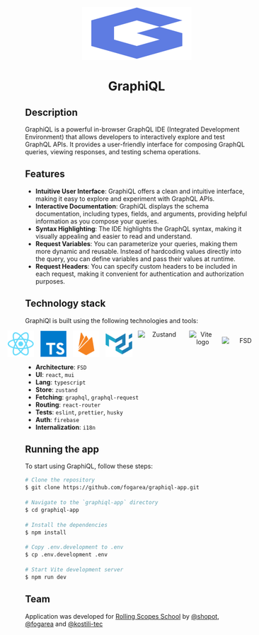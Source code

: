 <p align="center">
  <a href="https://github.com/fogarea/graphiql-app">
  <img src="https://raw.githubusercontent.com/fogarea/assets/d0ee545de2a532503886ed4abce277e5389c7b06/graphiql/logo.svg" alt="GraphiQL" width="247" height="120">
  </a>
</p>
<h1 align="center">GraphiQL</h1>

## Description
GraphiQL is a powerful in-browser GraphQL IDE (Integrated Development Environment) that allows developers to interactively explore and test GraphQL APIs. It provides a user-friendly interface for composing GraphQL queries, viewing responses, and testing schema operations.

## Features

- **Intuitive User Interface**: GraphiQL offers a clean and intuitive interface, making it easy to explore and experiment with GraphQL APIs.
- **Interactive Documentation**: GraphiQL displays the schema documentation, including types, fields, and arguments, providing helpful information as you compose your queries.
- **Syntax Highlighting**: The IDE highlights the GraphQL syntax, making it visually appealing and easier to read and understand.
- **Request Variables**: You can parameterize your queries, making them more dynamic and reusable. Instead of hardcoding values directly into the query, you can define variables and pass their values at runtime.
- **Request Headers**: You can specify custom headers to be included in each request, making it convenient for authentication and authorization purposes.

## Technology stack

GraphiQl is built using the following technologies and tools:

<div align="center" style="display: flex; align-items: center; justify-content: center; gap: 5px">
  <img src="https://raw.githubusercontent.com/devicons/devicon/1119b9f84c0290e0f0b38982099a2bd027a48bf1/icons/react/react-original.svg" title="React" alt="React" width="60" height="60"/>&nbsp;
  <img src="https://raw.githubusercontent.com/devicons/devicon/1119b9f84c0290e0f0b38982099a2bd027a48bf1/icons/typescript/typescript-original.svg" title="TypeScript" alt="TypeScript" width="60" height="60"/>&nbsp;
  <img src="https://raw.githubusercontent.com/devicons/devicon/1119b9f84c0290e0f0b38982099a2bd027a48bf1/icons/firebase/firebase-plain.svg" title="Firebase" alt="Firebase" width="60" height="60"/>&nbsp;
  <img src="https://raw.githubusercontent.com/devicons/devicon/1119b9f84c0290e0f0b38982099a2bd027a48bf1/icons/materialui/materialui-original.svg" title="Material UI" alt="Material UI" width="60" height="60"/>&nbsp;
  <img src="https://repository-images.githubusercontent.com/180328715/fca49300-e7f1-11ea-9f51-cfd949b31560" title="Zustand" alt="Zustand" width="102" height="60"/>&nbsp; 
  <img src="https://vitejs.dev/logo.svg" alt="Vite logo" width="60" height="60">&nbsp;
  <img src="https://feature-sliced.design/img/brand/logo-primary.png" title="FSD" alt="FSD" width="90" height="32"/>&nbsp;
</div>

- **Architecture**: `FSD`
- **UI**: `react`, `mui`
- **Lang**: `typescript`
- **Store**: `zustand`
- **Fetching**: `graphql`, `graphql-request`
- **Routing**: `react-router`
- **Tests**: `eslint`, `prettier`, `husky`
- **Auth**: `firebase`
- **Internalization**: `i18n`

## Running the app

To start using GraphiQL, follow these steps:

```bash
# Clone the repository
$ git clone https://github.com/fogarea/graphiql-app.git

# Navigate to the `graphiql-app` directory
$ cd graphiql-app

# Install the dependencies
$ npm install

# Copy .env.development to .env
$ cp .env.development .env

# Start Vite development server
$ npm run dev
```

## Team

Application was developed for [Rolling Scopes School](https://rs.school/index.html) by [@shopot](https://github.com/shopot), [@fogarea](https://github.com/fogarea) and [@kostili-tec](https://github.com/kostili-tec)
